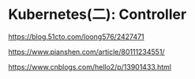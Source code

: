 # Kubernetes(二): Controller

https://blog.51cto.com/loong576/2427471

https://www.pianshen.com/article/80111234551/

https://www.cnblogs.com/hello2/p/13901433.html
